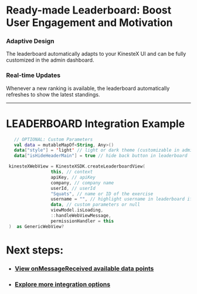 # Ready-made Leaderboard: Boost User Engagement and Motivation

### Adaptive Design

The leaderboard automatically adapts to your KinesteX UI and can be fully customized in the admin dashboard.

### Real-time Updates

Whenever a new ranking is available, the leaderboard automatically refreshes to show the latest standings.

---

# **LEADERBOARD Integration Example**

   ```kotlin
      // OPTIONAL: Custom Parameters
      val data = mutableMapOf<String, Any>()
      data["style"] = 'light' // light or dark theme (customizable in admin dashboard)
      data["isHideHeaderMain"] = true // hide back button in leaderboard

    kinesteXWebView = KinesteXSDK.createLeaderboardView(
                    this, // context
                    apiKey, // apiKey
                    company, // company name
                    userId, // userId
                    "Squats", // name or ID of the exercise
                    username = "", // highlight username in leaderboard if known 
                    data, // custom parameters or null
                    viewModel.isLoading,
                    ::handleWebViewMessage,
                    permissionHandler = this 
    )  as GenericWebView?
   ```

# Next steps:

- ### [View onMessageReceived available data points](../../data.md)
- ### [Explore more integration options](../overview.md)

